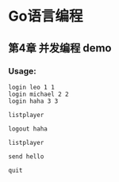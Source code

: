 # Go语言编程 
## 第4章 并发编程 demo
### Usage:
```
login leo 1 1
login michael 2 2
login haha 3 3

listplayer

logout haha

listplayer

send hello

quit
```